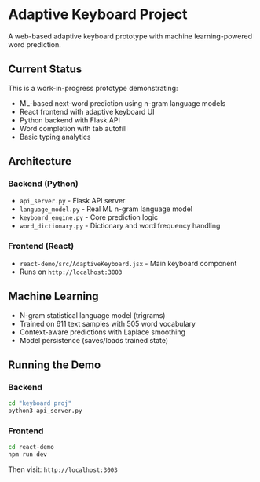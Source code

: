 # Adaptive Keyboard Project

A web-based adaptive keyboard prototype with machine learning-powered word prediction.

## Current Status

This is a work-in-progress prototype demonstrating:
- ML-based next-word prediction using n-gram language models
- React frontend with adaptive keyboard UI
- Python backend with Flask API
- Word completion with tab autofill
- Basic typing analytics

## Architecture

### Backend (Python)
- `api_server.py` - Flask API server
- `language_model.py` - Real ML n-gram language model
- `keyboard_engine.py` - Core prediction logic
- `word_dictionary.py` - Dictionary and word frequency handling

### Frontend (React)
- `react-demo/src/AdaptiveKeyboard.jsx` - Main keyboard component
- Runs on `http://localhost:3003`

## Machine Learning

- N-gram statistical language model (trigrams)
- Trained on 611 text samples with 505 word vocabulary
- Context-aware predictions with Laplace smoothing
- Model persistence (saves/loads trained state)

## Running the Demo

### Backend
```bash
cd "keyboard proj"
python3 api_server.py
```

### Frontend
```bash
cd react-demo
npm run dev
```

Then visit: `http://localhost:3003`

